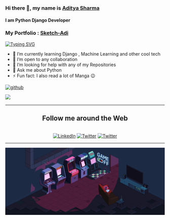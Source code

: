 ### Hi there 👋, my name is [Aditya Sharma](https://www.sketchadi.com/)
#### I am Python Django Developer
### My Portfolio : [Sketch-Adi](https://www.sketchadi.com/)



<a href="https://git.io/typing-svg"><img src="https://readme-typing-svg.demolab.com?font=Fira+Code&duration=3000&pause=1000&color=FFFF00&background=000000E2&center=true&vCenter=true&width=435&lines=Hello!+I'm+Aditya+Sharma;I%E2%80%99m+open+to+any+collaboration;Fun+fact%3A+I+also+read+a+lot+of+Manga" alt="Typing SVG" /></a>

- 🌱 I’m currently learning Django , Machine Learning and other cool tech
- 👯 I’m open to any collaboration
- 🤔 I’m looking for help with any of my Repositories 
- 💬 Ask me about Python 
- ⚡ Fun fact: I also read a lot of Manga 😉 



<!-- [<img src='https://github-readme-stats.vercel.app/api?username=aditya-aot&&show_icons=true&title_color=ffffff&icon_color=bb2acf&text_color=daf7dc&bg_color=151515' alt='github' width='400' height='200' >](https://github.com/Aditya-aot) -->
[<img src='https://github-readme-stats-anuraghazra1.vercel.app/api/top-langs/?username=aditya-aot&layout=compact&theme=material-palenight' alt='github' width='400' height='200'>](https://github.com/Aditya-aot) 





<img src=https://data.whicdn.com/images/260776147/original.gif>




---

<div align="center">
  <h2>Follow me around the Web</h2><br>
  <a href="https://www.linkedin.com/in/aditya-aot/" target="_blank"><img src="https://img.shields.io/badge/LinkedIn-%230077B5.svg?&style=flat-square&logo=linkedin&logoColor=white" alt="LinkedIn"></a>
  <a href="https://x.com/Aditya_Aot" target="_blank"><img src="https://img.shields.io/badge/Twitter-%231DA1F2.svg?&style=flat-square&logo=x&logoColor=white" alt="Twitter"></a>
    <a href="https://github.com/Aditya-aot" target="_blank"><img src="https://img.shields.io/badge/github-%F4BF6F.svg?&style=flat-square&logo=github&logoColor=black" alt="Twitter"></a>
</div>

---

<p align="center">
  <img src="https://github.com/Aditya-aot/aditya-aot/blob/main/Cool.gif">
</p>
